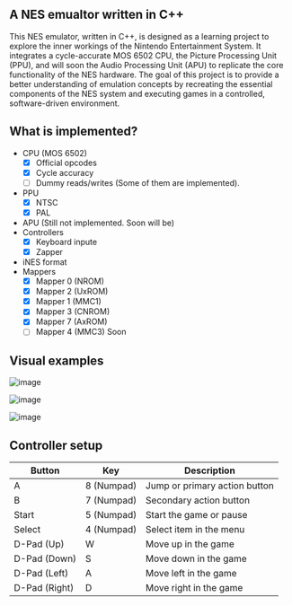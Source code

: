 ## A NES emualtor written in C++

This NES emulator, written in C++, is designed as a learning project to explore the inner workings of the Nintendo Entertainment System. It integrates a cycle-accurate MOS 6502 CPU, the Picture Processing Unit (PPU), and will soon the Audio Processing Unit (APU) to replicate the core functionality of the NES hardware. The goal of this project is to provide a better understanding of emulation concepts by recreating the essential components of the NES system and executing games in a controlled, software-driven environment.

## What is implemented?

* CPU (MOS 6502)
  - [x] Official opcodes
  - [x] Cycle accuracy
  - [ ] Dummy reads/writes (Some of them are implemented).
* PPU
  - [x] NTSC
  - [x] PAL
* APU (Still not implemented. Soon will be)
* Controllers
   - [x] Keyboard inpute
   - [x] Zapper
* iNES format
* Mappers
  - [x] Mapper 0 (NROM)
  - [x] Mapper 2 (UxROM) 
  - [x] Mapper 1 (MMC1)
  - [x] Mapper 3 (CNROM) 
  - [x] Mapper 7 (AxROM)
  - [ ] Mapper 4 (MMC3) Soon

## Visual examples

![image](https://github.com/user-attachments/assets/0a1519d6-324f-4245-a658-5448ebea2d89)

![image](https://github.com/user-attachments/assets/d78a2bef-d4bf-4c3d-a728-17a562d89aa4)

![image](https://github.com/user-attachments/assets/f555db1d-a293-4058-a9b5-f3efbf6c6f55)

## Controller setup

| Button      | Key   | Description                            |
|-------------|-------|----------------------------------------|
| A           | 8 (Numpad)     | Jump or primary action button          |
| B           | 7 (Numpad)    | Secondary action button                |
| Start       | 5 (Numpad)    | Start the game or pause                |
| Select      | 4 (Numpad)    | Select item in the menu                |
| D-Pad (Up)  | W     | Move up in the game                    |
| D-Pad (Down)| S     | Move down in the game                  |
| D-Pad (Left)| A     | Move left in the game                  |
| D-Pad (Right)| D    | Move right in the game                 |



 
